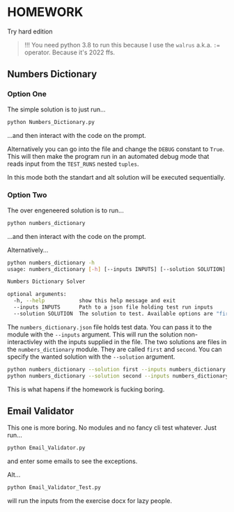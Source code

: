 # HOMEWORK

Try hard edition

> !!! You need python 3.8 to run this because I use the `walrus` a.k.a. `:=` operator. Because it's 2022 ffs.

## Numbers Dictionary

### Option One

The simple solution is to just run...
```bash
python Numbers_Dictionary.py
```
...and then interact with the code on the prompt.

Alternatively you can go into the file and change the `DEBUG` constant to `True`. This will then make the program run in an automated debug mode that reads input from the `TEST_RUNS` nested `tuples`.

In this mode both the standart and alt solution will be executed sequentially.

### Option Two

The over engeneered solution is to run...
```bash
python numbers_dictionary
```
...and then interact with the code on the prompt.

Alternatively...
```bash
python numbers_dictionary -h
usage: numbers_dictionary [-h] [--inputs INPUTS] [--solution SOLUTION]

Numbers Dictionary Solver

optional arguments:
  -h, --help           show this help message and exit
  --inputs INPUTS      Path to a json file holding test run inputs
  --solution SOLUTION  The solution to test. Available options are "first" and "second".
```
The `numbers_dictionary.json` file holds test data. You can pass it to the module with the `--inputs` argument. This will run the solution non-interactivley with the inputs supplied in the file. The two solutions are files in the `numbers_dictionary` module. They are called `first` and `second`. You can specify the wanted solution with the `--solution` argument.
```bash
python numbers_dictionary --solution first --inputs numbers_dictionary.json
python numbers_dictionary --solution second --inputs numbers_dictionary.json
```
This is what hapens if the homework is fucking boring.

## Email Validator

This one is more boring. No modules and no fancy cli test whatever. Just run...
```bash
python Email_Validator.py
```
and enter some emails to see the exceptions.

Alt...
```bash
python Email_Validator_Test.py
```
will run the inputs from the exercise docx for lazy people.
